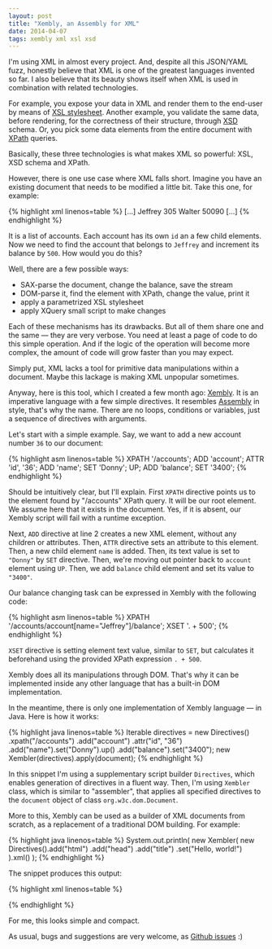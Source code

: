 ```yaml
---
layout: post
title: "Xembly, an Assembly for XML"
date: 2014-04-07
tags: xembly xml xsl xsd
---
```


I'm using XML in almost every project. And, despite all this JSON/YAML
fuzz, honestly believe that XML is one of the
greatest languages invented so far. I also believe that its beauty
shows itself when XML is used in combination with related technologies.

For example, you expose your data in XML and render them to the end-user
by means of [XSL stylesheet](http://www.w3.org/Style/XSL/).
Another example, you validate the same data,
before rendering, for the correctness of their structure,
through [XSD](http://www.w3.org/TR/xmlschema11-1/) schema.
Or, you pick some data elements from the entire document with
[XPath](http://www.w3.org/TR/xpath/) queries.

Basically, these three technologies is what makes XML so powerful:
XSL, XSD schema and XPath.

However, there is one use case where XML falls short. Imagine you have
an existing document that needs to be modified a little bit. Take this one,
for example:

{% highlight xml linenos=table %}
<accounts>
  [...]
  <acc id='34'>
    <name>Jeffrey</name>
    <balance>305</balance>
  </acc>
  <acc id='35'>
    <name>Walter</name>
    <balance>50090</balance>
  </acc>
  [...]
</accounts>
{% endhighlight %}

It is a list of accounts. Each account has its own `id` an a few
child elements. Now we need to find the account that belongs to `Jeffrey`
and increment its balance by `500`. How would you do this?

Well, there are a few possible ways:

 * SAX-parse the document, change the balance, save the stream
 * DOM-parse it, find the element with XPath, change the value, print it
 * apply a parametrized XSL stylesheet
 * apply XQuery small script to make changes

Each of these mechanisms has its drawbacks. But all of them share one and the
same &mdash; they are very verbose. You need at least a page of code to do this
simple operation. And if the logic of the operation will become more complex,
the amount of code will grow faster than you may expect.

Simply put, XML lacks a tool for primitive data manipulations within
a document. Maybe this lackage is making XML unpopular sometimes.

Anyway, here is this tool, which I created a few month ago: [Xembly](http://www.xembly.org).
It is an imperative language with a few simple directives.
It resembles [Assembly](http://en.wikipedia.org/wiki/Assembly_language)
in style, that's why the name. There
are no loops, conditions or variables, just a sequence of directives with
arguments.

Let's start with a simple example. Say, we want to add a new account number `36`
to our document:

{% highlight asm linenos=table %}
XPATH '/accounts';
ADD 'account';
ATTR 'id', '36';
ADD 'name';
SET 'Donny';
UP;
ADD 'balance';
SET '3400';
{% endhighlight %}

Should be intuitively clear, but I'll explain. First `XPATH` directive points us
to the element found by "/accounts" XPath query. It will be our root element. We assume here that
it exists in the document. Yes, if it is absent, our Xembly script will
fail with a runtime exception.

Next, `ADD` directive at line 2 creates a new XML element, without any children
or attributes. Then, `ATTR` directive sets an attribute to this element. Then,
a new child element `name` is added. Then, its text value is set to `"Donny"`
by `SET` directive. Then, we're moving out pointer back to `account` element
using `UP`. Then, we add `balance` child element and set its value to `"3400"`.

Our balance changing task can be expressed in Xembly with the following code:

{% highlight asm linenos=table %}
XPATH '/accounts/account[name="Jeffrey"]/balance';
XSET '. + 500';
{% endhighlight %}

`XSET` directive is setting element text value, similar to `SET`, but
calculates it beforehand using the provided XPath expression `. + 500`.

Xembly does all its manipulations through DOM. That's why it can be
implemented inside any other language that has a built-in DOM implementation.

In the meantime, there is only one implementation of Xembly language
&mdash; in Java. Here is how it works:

{% highlight java linenos=table %}
Iterable<Directive> directives = new Directives()
  .xpath("/accounts")
  .add("account")
  .attr("id", "36")
  .add("name").set("Donny").up()
  .add("balance").set("3400");
new Xembler(directives).apply(document);
{% endhighlight %}

In this snippet I'm using a supplementary script builder `Directives`, which
enables generation of directives in a fluent way. Then, I'm using `Xembler` class,
which is similar to "assembler", that applies all specified directives
to the `document` object of class `org.w3c.dom.Document`.

More to this, Xembly can be used as a builder of XML documents from scratch,
as a replacement of a traditional DOM building. For example:

{% highlight java linenos=table %}
System.out.println(
  new Xembler(
    new Directives().add("html")
      .add("head")
      .add("title")
      .set("Hello, world!")
  ).xml()
);
{% endhighlight %}

The snippet produces this output:

{% highlight xml linenos=table %}
<html>
  <head>
    <title>Hello, world!</title>
  </head>
</html>
{% endhighlight %}

For me, this looks simple and compact.

As usual, bugs and suggestions are very welcome, as
[Github issues](https://github.com/yegor256/xembly/issues) :)

